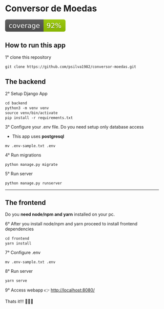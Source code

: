 # Conversor de Moedas

[![coverage report](https://github.com/psilva1982/conversor-moedas/blob/main/backend/coverage.svg)](https://github.com/psilva1982/conversor-moedas/blob/main/backend/coverage.svg)


## How to run this app

1° clone this repository

```
git clone https://github.com/psilva1982/conversor-moedas.git
```
## The backend
2° Setup Django App
```
cd backend
python3 -m venv venv
source venv/bin/activate
pip install -r requirements.txt
```
3° Configure your .env file. Do you need setup only database access
- This app uses **postgresql**
```
mv .env-sample.txt .env
```

4° Run migrations
```
python manage.py migrate
```

5° Run server
```
python manage.py runserver
```
---
## The frontend
Do you **need node/npm and yarn** installed on your pc.

6° After you install node/npm and yarn proceed to install frontend dependencies
```
cd frontend
yarn install
```
7° Configure .env
```
mv .env-sample.txt .env
```
8° Run server
```
yarn serve
```

9° Access webapp 👉 [http://localhost:8080/](http://localhost:8080/)

Thats it!!! 🤘🤘🤘
